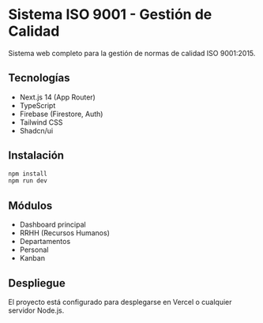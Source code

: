 # Sistema ISO 9001 - Gestión de Calidad

Sistema web completo para la gestión de normas de calidad ISO 9001:2015.

## Tecnologías

- Next.js 14 (App Router)
- TypeScript
- Firebase (Firestore, Auth)
- Tailwind CSS
- Shadcn/ui

## Instalación

```bash
npm install
npm run dev
```

## Módulos

- Dashboard principal
- RRHH (Recursos Humanos)
- Departamentos
- Personal
- Kanban

## Despliegue

El proyecto está configurado para desplegarse en Vercel o cualquier servidor Node.js.
